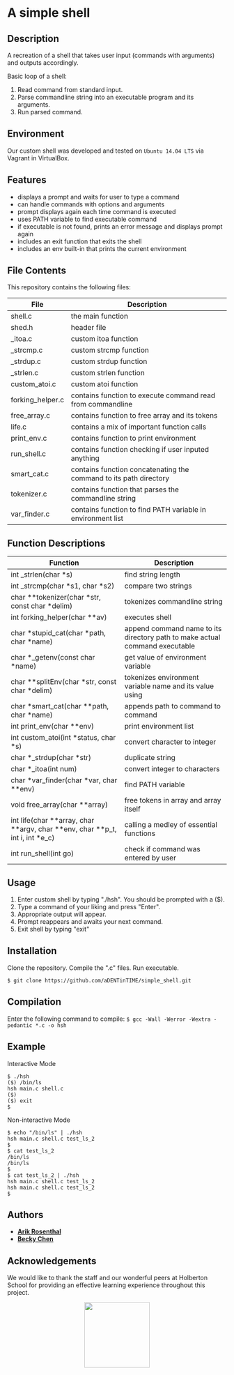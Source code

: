 # A simple shell

## Description

A recreation of a shell that takes user input (commands with arguments) and outputs accordingly.

Basic loop of a shell:

1. Read command from standard input.
2. Parse commandline string into an executable program and its arguments.
3. Run parsed command.

## Environment
Our custom shell was developed and tested on `Ubuntu 14.04 LTS` via Vagrant in VirtualBox.

## Features

- displays a prompt and waits for user to type a command
- can handle commands with options and arguments
- prompt displays again each time command is executed
- uses PATH variable to find executable command
- if executable is not found, prints an error message and displays prompt again
- includes an exit function that exits the shell
- includes an env built-in that prints the current environment

## File Contents
This repository contains the following files:

|   **File**   |   **Description**   |
| -------------- | --------------------- |
| shell.c | the main function |
| shed.h | header file |
| _itoa.c | custom itoa function |
| _strcmp.c | custom strcmp function |
| _strdup.c | custom strdup function |
| _strlen.c | custom strlen function |
| custom_atoi.c | custom atoi function |
| forking_helper.c | contains function to execute command read from commandline |
| free_array.c | contains function to free array and its tokens |
| life.c | contains a mix of important function calls |
| print_env.c | contains function to print environment |
| run_shell.c | contains function checking if user inputed anything |
| smart_cat.c | contains function concatenating the command to its path directory |
| tokenizer.c | contains function that parses the commandline string |
| var_finder.c | contains function to find PATH variable in environment list |

## Function Descriptions
| **Function** | **Description** |
| -------------- | ----------------- |
| int _strlen(char *s) | find string length |
| int _strcmp(char *s1, char *s2) | compare two strings |
| char **tokenizer(char *str, const char *delim) | tokenizes commandline string |
| int forking_helper(char **av) | executes shell |
| char *stupid_cat(char *path, char *name) | append command name to its directory path to make actual command executable |
| char *_getenv(const char *name) | get value of environment variable |
| char **splitEnv(char *str, const char *delim) | tokenizes environment variable name and its value using |
| char *smart_cat(char **path, char *name) | appends path to command to command |
| int print_env(char **env) | print environment list |
| int custom_atoi(int *status, char *s) | convert character to integer |
| char *_strdup(char *str) | duplicate string |
| char *_itoa(int num) | convert integer to characters |
| char *var_finder(char *var, char **env) | find PATH variable |
| void free_array(char **array) | free tokens in array and array itself |
| int life(char **array, char **argv, char **env, char **p_t, int i, int *e_c) | calling a medley of essential functions |
| int run_shell(int go) | check if command was entered by user |

## Usage

1. Enter custom shell by typing "./hsh". You should be prompted with a ($).
2. Type a command of your liking and press "Enter".
3. Appropriate output will appear.
4. Prompt reappears and awaits your next command.
5. Exit shell by typing "exit"

## Installation
Clone the repository. Compile the ".c" files. Run executable.

```
$ git clone https://github.com/aDENTinTIME/simple_shell.git
```
## Compilation

Enter the following command to compile:
` $ gcc -Wall -Werror -Wextra -pedantic *.c -o hsh `

## Example

Interactive Mode
```
$ ./hsh
($) /bin/ls
hsh main.c shell.c
($)
($) exit
$
```

Non-interactive Mode
```
$ echo "/bin/ls" | ./hsh
hsh main.c shell.c test_ls_2
$
$ cat test_ls_2
/bin/ls
/bin/ls
$
$ cat test_ls_2 | ./hsh
hsh main.c shell.c test_ls_2
hsh main.c shell.c test_ls_2
$
```
## Authors

* [**Arik Rosenthal**](https://github.com/aDENTinTIME)
* [**Becky Chen**](https://github.com/bchen528)

## Acknowledgements

We would like to thank the staff and our wonderful peers at Holberton School for providing an effective learning experience throughout this project.

<p align="center">
<a href="https://www.holbertonschool.com"><img width="150" src="https://i.imgur.com/xmkJjII.jpg"></a>
</p>
